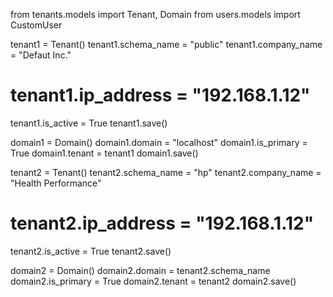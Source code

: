 from tenants.models import Tenant, Domain
from users.models import CustomUser


tenant1 = Tenant()
tenant1.schema_name = "public"
tenant1.company_name = "Defaut Inc."
# tenant1.ip_address = "192.168.1.12"
tenant1.is_active = True
tenant1.save()

domain1 = Domain()
domain1.domain = "localhost"
domain1.is_primary = True
domain1.tenant = tenant1
domain1.save()

tenant2 = Tenant()
tenant2.schema_name = "hp"
tenant2.company_name = "Health Performance"
# tenant2.ip_address = "192.168.1.12"
tenant2.is_active = True
tenant2.save()

domain2 = Domain()
domain2.domain = tenant2.schema_name
domain2.is_primary = True
domain2.tenant = tenant2
domain2.save()
